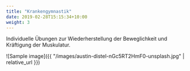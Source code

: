 ```yaml
---
title: "Krankengymnastik"
date: 2019-02-28T15:15:34+10:00
weight: 3
---
```


Individuelle Übungen zur Wiederherstellung der Beweglichkeit und Kräftigung der Muskulatur.

![Sample image]({{ "/images/austin-distel-nGc5RT2HmF0-unsplash.jpg" | relative_url }})
